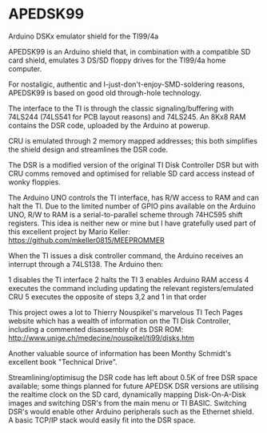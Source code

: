 # APEDSK99
Arduino DSKx emulator shield for the TI99/4a

APEDSK99 is an Arduino shield that, in combination with a compatible SD card shield, emulates 3 DS/SD floppy drives 
for the TI99/4a home computer. 

For nostaligic, authentic and I-just-don't-enjoy-SMD-soldering reasons, APEDSK99 is based on good old through-hole technology.

The interface to the TI is through the classic signaling/buffering with 74LS244 (74LS541 for PCB layout reasons) and 74LS245. 
An 8Kx8 RAM contains the DSR code, uploaded by the Arduino at powerup.

CRU is emulated through 2 memory mapped addresses; this both simplifies the shield design and streamlines the DSR code. 

The DSR is a modified version of the original TI Disk Controller DSR but with CRU comms removed and optimised for reliable 
SD card access instead of wonky floppies. 

The Arduino UNO controls the TI interface, has R/W access to RAM and can halt the TI. Due to the limited number of GPIO pins available on the Arduino UNO, R/W to RAM is a serial-to-parallel scheme through 74HC595 shift registers. This idea is neither new or mine but I have gratefully used part of this excellent project by Mario Keller: https://github.com/mkeller0815/MEEPROMMER

When the TI issues a disk controller command, the Arduino receives an interrupt through a 74LS138. The Arduino then:

1 disables the TI interface
2 halts the TI
3 enables Arduino RAM access
4 executes the command including updating the relevant registers/emulated CRU
5 executes the opposite of steps 3,2 and 1 in that order

This project owes a lot to Thierry Nouspikel's marvelous TI Tech Pages website which has a wealth of information on the TI Disk Controller, including a commented disassembly of its DSR ROM: http://www.unige.ch/medecine/nouspikel/ti99/disks.htm

Another valuable source of information has been Monthy Schmidt's excellent book "Technical Drive". 

Streamlining/optimisug the DSR code has left about 0.5K of free DSR space available; some things planned for future APEDSK DSR versions are utilising the realtime clock on the SD card, dynamically mapping Disk-On-A-Disk images and switching DSR's from the main menu or TI BASIC. Switching DSR's would enable other Arduino peripherals such as the Ethernet shield. A basic TCP/IP stack would easily fit into the DSR space.


